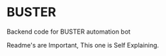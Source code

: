 # BUSTER
Backend code for BUSTER automation bot


Readme's are Important,
This one is Self Explaining.

